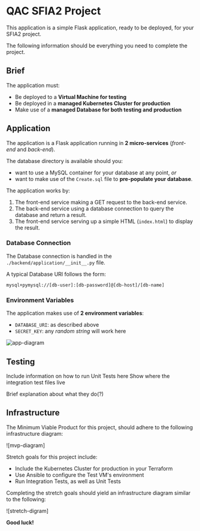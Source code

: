 # QAC SFIA2 Project

This application is a simple Flask application, ready to be deployed, for your SFIA2 project.

The following information should be everything you need to complete the project.

## Brief

The application must:

- Be deployed to a **Virtual Machine for testing**
- Be deployed in a **managed Kubernetes Cluster for production**
- Make use of a **managed Database for both testing and production**

## Application

The application is a Flask application running in **2 micro-services** (*front-end* and *back-end*).  

The database directory is available should you: 
  - want to use a MySQL container for your database at any point, *or*
  - want to make use of the `Create.sql` file to **pre-populate your database**.

The application works by:
1. The front-end service making a GET request to the back-end service. 
2. The back-end service using a database connection to query the database and return a result.
3. The front-end service serving up a simple HTML (`index.html`) to display the result.

### Database Connection

The Database connection is handled in the `./backend/application/__init__.py` file.

A typical Database URI follows the form:

```
mysql+pymysql://[db-user]:[db-password]@[db-host]/[db-name]
```

### Environment Variables

The application makes use of **2 environment variables**:

- `DATABASE_URI`: as described above
- `SECRET_KEY`: any *random string* will work here

![app-diagram](https://i.imgur.com/wnbDazy.png)

## Testing
Include information on how to run Unit Tests here
Show where the integration test files live

Brief explanation about what they do(?)

## Infrastructure

The Minimum Viable Product for this project, should adhere to the following infrastructure diagram:

![mvp-diagram]

Stretch goals for this project include:

- Include the Kubernetes Cluster for production in your Terraform
- Use Ansible to configure the Test VM's environment
- Run Integration Tests, as well as Unit Tests

Completing the stretch goals should yield an infrastructure diagram similar to the following:

![stretch-digram]

**Good luck!**
